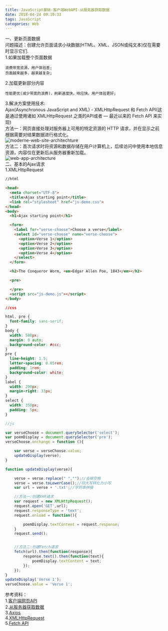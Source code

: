 ```yaml
---
title: JavaScript基础-客户端WebAPI-从服务器获取数据
date: 2018-04-24 09:10:33
tags: JavaScript
categories: Web
---
```


一、更新页面数据		
问题描述：创建允许页面请求小块数据(HTML、XML、JSON或纯文本)仅在需要时显示它们.     
1.如果加载整个页面数据
	
	浪费带宽资源，用户体验差;
	页面越来越多，越来越复杂;
2.加载更新部分内容
	
	性能更优(减少带宽的浪费)，刷新速度快，响应快，用户体验更好;
3.解决方案使用技术:		
Ajax(Asynchronous JavaScript and XML) - XMLHttpRequest 和 Fetch API(这是通过使用诸如 XMLHttpRequest 之类的API或者 — 最近以来的 Fetch API 来实现)      
方法一：网页直接处理对服务器上可用的特定资源的 HTTP 请求，并在显示之前根据需要对结果数据进行格式化。      
![moderne-web-site-architechture](moderne-web-site-architechture.png)    
方法二：首次请求时将资源和数据存储在用户计算机上，后续访问中使用本地信息资源，内容仅在更新后从服务器重新加载。     
![web-app-architecture](web-app-architecture.png)    
二、基本的Ajax请求		
1.XMLHttpRequest		

```html
//html

<head>
  <meta charset="UTF-8">
  <title>Ajax starting point</title>
  <link rel="stylesheet" href="js-demo.css">
</head>
<body>
  <h1>Ajax starting point</h1>

  <form>
    <label for="verse-choose">Choose a verse</label>
    <select id="verse-choose" name="verse-choose">
      <option>Verse 1</option>
      <option>Verse 2</option>
      <option>Verse 3</option>
      <option>Verse 4</option>
    </select>
  </form>

  <h2>The Conqueror Worm, <em>Edgar Allen Poe, 1843</em></h2>

  <pre>

  </pre>
  <script src="js-demo.js"></script>
</body>
```
```css
//css

html, pre {
  font-family: sans-serif;
}
body {
  width: 500px;
  margin: 0 auto;
  background-color: #ccc;
}
pre {
  line-height: 1.5;
  letter-spacing: 0.05rem;
  padding: 1rem;
  background-color: white;
}
label {
  width: 200px;
  margin-right: 33px;
}
select {
  width: 350px;
  padding: 5px;
}
```
```js
//js

var verseChoose = document.querySelector('select');
var poemDisplay = document.querySelector('pre');
verseChoose.onchange = function (){

    var verse = verseChoose.value;
    updateDisplay(verse);
}

function updateDisplay(verse){

    verse = verse.replace(" ","");//去掉空格
    verse = verse.toLowerCase();//将大写转化为小写
    var url = verse + '.txt';//字符串拼接

    //方法一:创建XHR请求
    var request = new XMLHttpRequest();
    request.open('GET',url);
    request.responseType = 'text';
    request.onload = function(){

        poemDisplay.textContent = request.response;
    }
    request.send();


    //方法二:创建Fetch请求
    fetch(url).then(function(response){
        response.text().then(function(text){
            poemDisplay.textContent = text;
        });
    });
}
updateDisplay('Verse 1');
verseChoose.value = 'Verse 1';
```
	
	
	
参考资料：	
1.[客户端网页API](https://developer.mozilla.org/zh-CN/docs/Learn/JavaScript/Client-side_web_APIs)    
2.[从服务器获取数据](https://developer.mozilla.org/zh-CN/docs/Learn/JavaScript/Client-side_web_APIs/Fetching_data)      
3.[Axios](https://www.kancloud.cn/yunye/axios/234845)    
4.[XMLHttpRequest](https://developer.mozilla.org/zh-CN/docs/Web/API/XMLHttpRequest)   
5.[Fetch API](https://developer.mozilla.org/en-US/docs/Web/API/Fetch_API)		